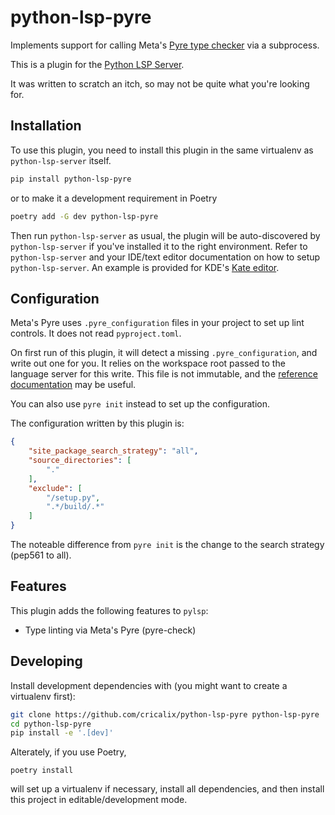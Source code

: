 # python-lsp-pyre

Implements support for calling Meta's [Pyre type checker](https://github.com/facebook/pyre-check) via a subprocess.

This is a plugin for the [Python LSP Server](https://github.com/python-lsp/python-lsp-server).

It was written to scratch an itch, so may not be quite what you're looking for.

## Installation

To use this plugin, you need to install this plugin in the same virtualenv as `python-lsp-server` itself.

```bash
pip install python-lsp-pyre
```

or to make it a development requirement in Poetry

```bash
poetry add -G dev python-lsp-pyre
```

Then run `python-lsp-server` as usual, the plugin will be auto-discovered by
`python-lsp-server` if you've installed it to the right environment. Refer to
`python-lsp-server` and your IDE/text editor documentation on how to setup
`python-lsp-server`. An example is provided for KDE's [Kate editor](/docs/kate.md).

## Configuration

Meta's Pyre uses `.pyre_configuration` files in your project to set up lint controls. It does not read `pyproject.toml`.

On first run of this plugin, it will detect a missing `.pyre_configuration`, and write out one for you. It relies on the workspace root passed to the language server for this write. This file is not immutable, and the [reference documentation](https://pyre-check.org/docs/configuration/) may be useful.

You can also use `pyre init` instead to set up the configuration.

The configuration written by this plugin is:

```json
{
    "site_package_search_strategy": "all",
    "source_directories": [
        "."
    ],
    "exclude": [
        "/setup.py",
        ".*/build/.*"
    ]
}
```

The noteable difference from `pyre init` is the change to the search strategy (pep561 to all).

## Features

This plugin adds the following features to `pylsp`:

- Type linting via Meta's Pyre (pyre-check)

## Developing

Install development dependencies with (you might want to create a virtualenv first):

```bash
git clone https://github.com/cricalix/python-lsp-pyre python-lsp-pyre
cd python-lsp-pyre
pip install -e '.[dev]'
```

Alterately, if you use Poetry,
```
poetry install
```

will set up a virtualenv if necessary, install all dependencies, and then install this project in editable/development mode.
